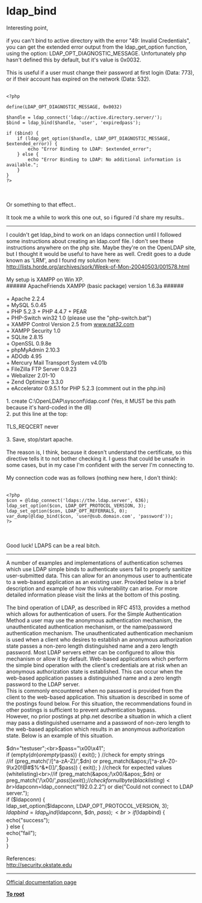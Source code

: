 # ldap_bind



Interesting point,<br><br>if you can&apos;t bind to active directory with the error "49: Invalid Credentials", you can get the extended error output from the ldap_get_option function, using the option: LDAP_OPT_DIAGNOSTIC_MESSAGE. Unfortunately php hasn&apos;t defined this by default, but it&apos;s value is 0x0032.<br><br>This is useful if a user must change their password at first login (Data: 773), or if their account has expired on the network (Data: 532).<br><br>

```
<?php

define(LDAP_OPT_DIAGNOSTIC_MESSAGE, 0x0032)

$handle = ldap_connect('ldap://active.directory.server/');
$bind = ldap_bind($handle, 'user', 'expiredpass');

if ($bind) {
    if (ldap_get_option($handle, LDAP_OPT_DIAGNOSTIC_MESSAGE, $extended_error)) {
        echo "Error Binding to LDAP: $extended_error";
    } else {
        echo "Error Binding to LDAP: No additional information is available.";
    }
}
?>
```
<br><br>Or something to that effect..<br><br>It took me a while to work this one out, so i figured i&apos;d share my results..  

---

I couldn&apos;t get ldap_bind to work on an ldaps connection until I followed some instructions about creating an ldap.conf file.  I don&apos;t see these instructions anywhere on the php site.  Maybe they&apos;re on the OpenLDAP site, but I thought it would be useful to have here as well.  Credit goes to a dude known as &apos;LRM&apos;, and I found my solution here: http://lists.horde.org/archives/sork/Week-of-Mon-20040503/001578.html<br><br>My setup is XAMPP on Win XP.<br>###### ApacheFriends XAMPP (basic package) version 1.6.3a ######<br><br>  + Apache 2.2.4<br>  + MySQL 5.0.45<br>  + PHP 5.2.3 + PHP 4.4.7 + PEAR<br>  + PHP-Switch win32 1.0 (please use the "php-switch.bat")<br>  + XAMPP Control Version 2.5 from www.nat32.com    <br>  + XAMPP Security 1.0    <br>  + SQLite 2.8.15<br>  + OpenSSL 0.9.8e<br>  + phpMyAdmin 2.10.3<br>  + ADOdb 4.95<br>  + Mercury Mail Transport System v4.01b<br>  + FileZilla FTP Server 0.9.23<br>  + Webalizer 2.01-10<br>  + Zend Optimizer 3.3.0<br>  + eAccelerator 0.9.5.1 for PHP 5.2.3  (comment out in the php.ini)<br><br>1. create C:\OpenLDAP\sysconf\ldap.conf (Yes, it MUST be this path because it&apos;s hard-coded in the dll)<br>2. put this line at the top:<br><br>TLS_REQCERT never<br><br>3. Save, stop/start apache.<br><br>The reason is, I think, because it doesn&apos;t understand the certificate, so this directive tells it to not bother checking it.  I guess that could be unsafe in some cases, but in my case I&apos;m confident with the server I&apos;m connecting to.<br><br>My connection code was as follows (nothing new here, I don&apos;t think):<br><br>

```
<?php
$con = @ldap_connect('ldaps://the.ldap.server', 636);
ldap_set_option($con, LDAP_OPT_PROTOCOL_VERSION, 3);
ldap_set_option($con, LDAP_OPT_REFERRALS, 0);
var_dump(@ldap_bind($con, 'user@sub.domain.com', 'password'));
?>
```
<br><br>Good luck!  LDAPS can be a real bitch.  

---

A number of examples and implementations of authentication schemes which use LDAP simple binds to authenticate users fail to properly sanitize user-submitted data. This can allow for an anonymous user to authenticate to a web-based application as an existing user. Provided below is a brief description and example of how this vulnerability can arise. For more detailed information please visit the links at the bottom of this posting.<br><br>The bind operation of LDAP, as described in RFC 4513, provides a method which allows for authentication of users. For the Simple Authentication Method a user may use the anonymous authentication mechanism, the unauthenticated authentication mechanism, or the name/password authentication mechanism. The unauthenticated authentication mechanism is used when a client who desires to establish an anonymous authorization state passes a non-zero length distinguished name and a zero length password. Most LDAP servers either can be configured to allow this mechanism or allow it by default. Web-based applications which perform the simple bind operation with the client&apos;s credentials are at risk when an anonymous authorization state is established. This can occur when the web-based application passes a distinguished name and a zero length password to the LDAP server.<br>This is commonly encountered when no password is provided from the client to the web-based application. This situation is described in some of the postings found below. For this situation, the recommendations found in other postings is sufficient to prevent authentication bypass.<br>However, no prior postings at php.net describe a situation in which a client may pass a distinguished username and a password of non-zero length to the web-based application which results in an anonymous authorization state. Below is an example of this situation.<br><br>$dn="testuser";<br>$pass="\x00\x41";<br>if (empty($dn) or empty($pass)) { exit(); } //check for empty strings<br>//if (preg_match(&apos;/[^a-zA-Z]/&apos;,$dn) or preg_match(&apos;/[^a-zA-Z0-9\x20!@#$%^&amp;*()]/&apos;,$pass)) { exit(); } //check for expected values (whitelisting)<br>//if (preg_match(&apos;/\x00/&apos;,$dn) or preg_match(&apos;/\x00/&apos;,$pass)) { exit(); } //check for null byte (blacklisting)<br>$ldapconn=ldap_connect("192.0.2.2") or die("Could not connect to LDAP server.");<br>if ($ldapconn) {<br>        ldap_set_option($ldapconn, LDAP_OPT_PROTOCOL_VERSION, 3);<br>        $ldapbind=ldap_bind($ldapconn, $dn, $pass);<br>        if ($ldapbind) {<br>                echo("success");<br>        } else {<br>                echo("fail");<br>                }<br>        }<br><br>References:<br>http://security.okstate.edu  

---

[Official documentation page](https://www.php.net/manual/en/function.ldap-bind.php)

**[To root](/README.md)**
